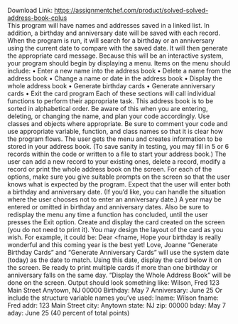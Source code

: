 Download Link: https://assignmentchef.com/product/solved-solved-address-book-cplus
<br>
This program will have names and addresses saved in a linked list. In addition, a birthday and anniversary date will be saved with each record. When the program is run, it will search for a birthday or an anniversary using the current date to compare with the saved date. It will then generate the appropriate card message. Because this will be an interactive system, your program should begin by displaying a menu. Items on the menu should include: • Enter a new name into the address book • Delete a name from the address book • Change a name or date in the address book • Display the whole address book • Generate birthday cards • Generate anniversary cards • Exit the card program Each of these sections will call individual functions to perform their appropriate task. This address book is to be sorted in alphabetical order. Be aware of this when you are entering, deleting, or changing the name, and plan your code accordingly. Use classes and objects where appropriate. Be sure to comment your code and use appropriate variable, function, and class names so that it is clear how the program flows. The user gets the menu and creates information to be stored in your address book. (To save sanity in testing, you may fill in 5 or 6 records within the code or written to a file to start your address book.) The user can add a new record to your existing ones, delete a record, modify a record or print the whole address book on the screen. For each of the options, make sure you give suitable prompts on the screen so that the user knows what is expected by the program. Expect that the user will enter both a birthday and anniversary date. (If you’d like, you can handle the situation where the user chooses not to enter an anniversary date.) A year may be entered or omitted in birthday and anniversary dates. Also be sure to redisplay the menu any time a function has concluded, until the user presses the Exit option. Create and display the card created on the screen (you do not need to print it). You may design the layout of the card as you wish. For example, it could be: Dear &lt;fname, Hope your birthday is really wonderful and this coming year is the best yet! Love, Joanne “Generate Birthday Cards” and “Generate Anniversary Cards” will use the system date (today) as the date to match. Using this date, display the card below it on the screen. Be ready to print multiple cards if more than one birthday or anniversary falls on the same day. “Display the Whole Address Book” will be done on the screen. Output should look something like: Wilson, Fred 123 Main Street Anytown, NJ 00000 Birthday: May 7 Anniversary: June 25 Or include the structure variable names you’ve used: lname: Wilson fname: Fred addr: 123 Main Street city: Anytown state: NJ zip: 00000 bday: May 7 aday: June 25 (40 percent of total points)